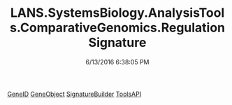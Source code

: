 ﻿---
title: LANS.SystemsBiology.AnalysisTools.ComparativeGenomics.RegulationSignature
date: 6/13/2016 6:38:05 PM
---

[GeneID](T-LANS.SystemsBiology.AnalysisTools.ComparativeGenomics.RegulationSignature.GeneID.html)
[GeneObject](T-LANS.SystemsBiology.AnalysisTools.ComparativeGenomics.RegulationSignature.GeneObject.html)
[SignatureBuilder](T-LANS.SystemsBiology.AnalysisTools.ComparativeGenomics.RegulationSignature.SignatureBuilder.html)
[ToolsAPI](T-LANS.SystemsBiology.AnalysisTools.ComparativeGenomics.RegulationSignature.ToolsAPI.html)
